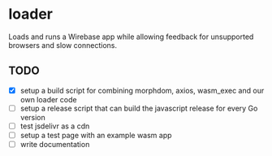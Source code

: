 # loader
Loads and runs a Wirebase app while allowing feedback for unsupported browsers and slow connections.

## TODO 
- [x] setup a build script for combining morphdom, axios, wasm_exec and our own loader code
- [ ] setup a release script that can build the javascript release for every Go version
- [ ] test jsdelivr as a cdn
- [ ] setup a test page with an example wasm app
- [ ] write documentation